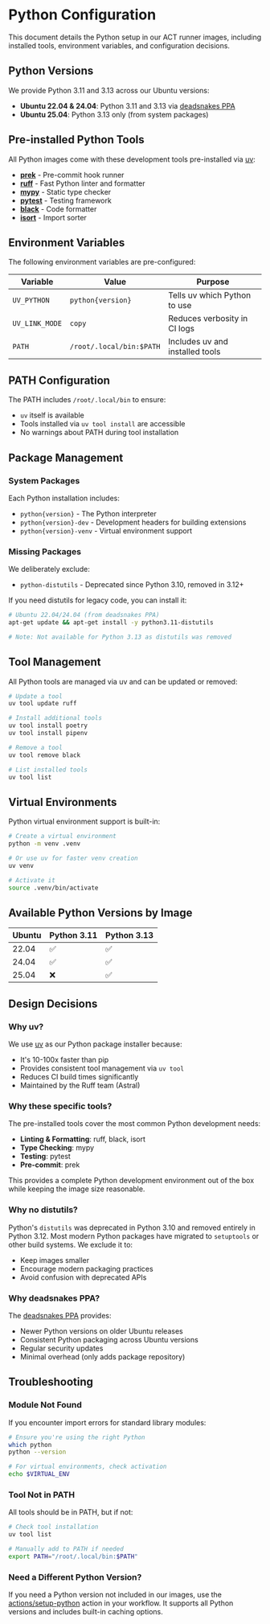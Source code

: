 # Python Configuration

This document details the Python setup in our ACT runner images, including installed tools,
environment variables, and configuration decisions.

## Python Versions

We provide Python 3.11 and 3.13 across our Ubuntu versions:

- **Ubuntu 22.04 & 24.04**: Python 3.11 and 3.13 via [deadsnakes PPA](https://launchpad.net/~deadsnakes/+archive/ubuntu/ppa)
- **Ubuntu 25.04**: Python 3.13 only (from system packages)

## Pre-installed Python Tools

All Python images come with these development tools pre-installed via [uv](https://github.com/astral-sh/uv):

- [**prek**](https://github.com/kpumuk/prek) - Pre-commit hook runner
- [**ruff**](https://github.com/astral-sh/ruff) - Fast Python linter and formatter
- [**mypy**](https://github.com/python/mypy) - Static type checker
- [**pytest**](https://github.com/pytest-dev/pytest) - Testing framework
- [**black**](https://github.com/psf/black) - Code formatter
- [**isort**](https://github.com/PyCQA/isort) - Import sorter

## Environment Variables

The following environment variables are pre-configured:

| Variable | Value | Purpose |
|----------|-------|---------|
| `UV_PYTHON` | `python{version}` | Tells uv which Python to use |
| `UV_LINK_MODE` | `copy` | Reduces verbosity in CI logs |
| `PATH` | `/root/.local/bin:$PATH` | Includes uv and installed tools |

## PATH Configuration

The PATH includes `/root/.local/bin` to ensure:

- `uv` itself is available
- Tools installed via `uv tool install` are accessible
- No warnings about PATH during tool installation

## Package Management

### System Packages

Each Python installation includes:

- `python{version}` - The Python interpreter
- `python{version}-dev` - Development headers for building extensions
- `python{version}-venv` - Virtual environment support

### Missing Packages

We deliberately exclude:

- `python-distutils` - Deprecated since Python 3.10, removed in 3.12+

If you need distutils for legacy code, you can install it:

```bash
# Ubuntu 22.04/24.04 (from deadsnakes PPA)
apt-get update && apt-get install -y python3.11-distutils

# Note: Not available for Python 3.13 as distutils was removed
```

## Tool Management

All Python tools are managed via uv and can be updated or removed:

```bash
# Update a tool
uv tool update ruff

# Install additional tools
uv tool install poetry
uv tool install pipenv

# Remove a tool
uv tool remove black

# List installed tools
uv tool list
```

## Virtual Environments

Python virtual environment support is built-in:

```bash
# Create a virtual environment
python -m venv .venv

# Or use uv for faster venv creation
uv venv

# Activate it
source .venv/bin/activate
```

## Available Python Versions by Image

| Ubuntu | Python 3.11 | Python 3.13 |
|--------|-------------|-------------|
| 22.04 | ✅ | ✅ |
| 24.04 | ✅ | ✅ |
| 25.04 | ❌ | ✅ |

## Design Decisions

### Why uv?

We use [uv](https://github.com/astral-sh/uv) as our Python package installer because:

- It's 10-100x faster than pip
- Provides consistent tool management via `uv tool`
- Reduces CI build times significantly
- Maintained by the Ruff team (Astral)

### Why these specific tools?

The pre-installed tools cover the most common Python development needs:

- **Linting & Formatting**: ruff, black, isort
- **Type Checking**: mypy
- **Testing**: pytest
- **Pre-commit**: prek

This provides a complete Python development environment out of the box while keeping the
image size reasonable.

### Why no distutils?

Python's `distutils` was deprecated in Python 3.10 and removed entirely in Python 3.12. Most
modern Python packages have migrated to `setuptools` or other build systems. We exclude it to:

- Keep images smaller
- Encourage modern packaging practices
- Avoid confusion with deprecated APIs

### Why deadsnakes PPA?

The [deadsnakes PPA](https://launchpad.net/~deadsnakes/+archive/ubuntu/ppa) provides:

- Newer Python versions on older Ubuntu releases
- Consistent Python packaging across Ubuntu versions
- Regular security updates
- Minimal overhead (only adds package repository)

## Troubleshooting

### Module Not Found

If you encounter import errors for standard library modules:

```bash
# Ensure you're using the right Python
which python
python --version

# For virtual environments, check activation
echo $VIRTUAL_ENV
```

### Tool Not in PATH

All tools should be in PATH, but if not:

```bash
# Check tool installation
uv tool list

# Manually add to PATH if needed
export PATH="/root/.local/bin:$PATH"
```

### Need a Different Python Version?

If you need a Python version not included in our images, use the
[actions/setup-python](https://github.com/actions/setup-python) action in your workflow. It
supports all Python versions and includes built-in caching options.
